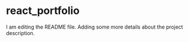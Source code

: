 # react_portfolio
I am editing the README file. Adding some more details about the project description.

